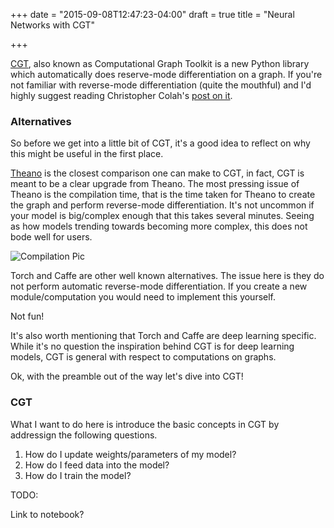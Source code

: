 +++
date = "2015-09-08T12:47:23-04:00"
draft = true
title = "Neural Networks with CGT"

+++

[CGT](), also known as Computational Graph Toolkit is a new Python library which
automatically does reserve-mode differentiation on a graph. If you're not
familiar with reverse-mode differentiation (quite the mouthful) and I'd
highly suggest reading Christopher Colah's [post on it]().

### Alternatives

So before we get into a little bit of CGT, it's a good idea to reflect on
why this might be useful in the first place.

[Theano]() is the closest comparison one can make to CGT, in fact, CGT is
meant to be a clear upgrade from Theano. The most pressing issue of Theano
is the compilation time, that is the time taken for Theano to create the
graph and perform reverse-mode differentiation. It's not uncommon if your
model is big/complex enough that this takes several minutes. Seeing as how
models trending towards becoming more complex, this does not bode well
for users.

![Compilation Pic]()

Torch and Caffe are other well known alternatives. The issue here is they do
not perform automatic reverse-mode differentiation. If you create a new module/computation
you would need to implement this yourself. 

Not fun! 

It's also worth mentioning that Torch and Caffe are deep learning specific. While it's no 
question the inspiration behind CGT is for deep learning models, CGT is general with respect
to computations on graphs.

Ok, with the preamble out of the way let's dive into CGT!

### CGT

What I want to do here is introduce the basic concepts in CGT by addressign the following questions.

1. How do I update weights/parameters of my model?
2. How do I feed data into the model?
3. How do I train the model?

TODO:

Link to notebook?
